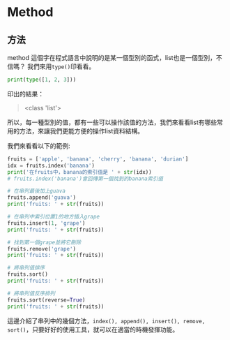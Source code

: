 # Method
## 方法
method 這個字在程式語言中說明的是某一個型別的函式，list也是一個型別，不信嗎？
我們來用`type()`印看看。
```python
print(type([1, 2, 3]))
```

印出的結果：
> <class 'list'>

所以，每一種型別的值，都有一些可以操作該值的方法，我們來看看list有哪些常用的方法，來讓我們更能方便的操作list資料結構。

我們來看看以下的範例:
```python
fruits = ['apple', 'banana', 'cherry', 'banana', 'durian']
idx = fruits.index('banana')
print('在fruits中，banana的索引值是 ' + str(idx))
# fruits.index('banana')會回傳第一個找到的banana索引值

# 在串列最後加上guava
fruits.append('guava')
print('fruits: ' + str(fruits))

# 在串列中索引位置1的地方插入grape
fruits.insert(1, 'grape')
print('fruits: ' + str(fruits))

# 找到第一個grape並將它刪除
fruits.remove('grape')
print('fruits: ' + str(fruits))

# 將串列值排序
fruits.sort()
print('fruits: ' + str(fruits))

# 將串列值反序排列
fruits.sort(reverse=True)
print('fruits: ' + str(fruits))
```

這邊介紹了串列中的幾個方法，`index(), append(), insert(), remove, sort()`，只要好好的使用工具，就可以在適當的時機發揮功能。
